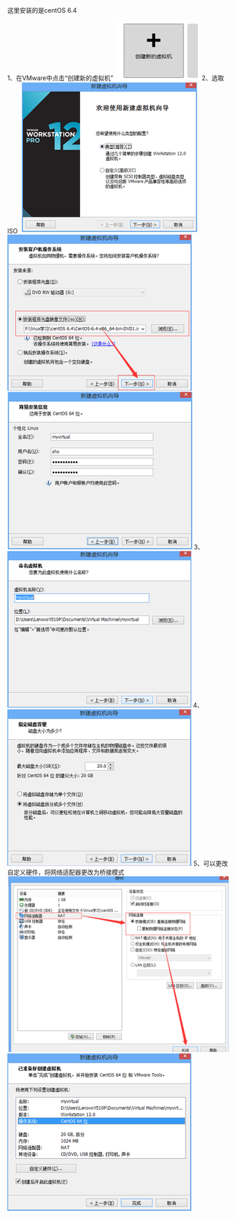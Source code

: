 这里安装的是centOS 6.4

1、在VMware中点击“创建新的虚拟机”
 ![图片1](https://github.com/a494456818/BigData/raw/master/img/linux/1.png)
2、选取ISO
 ![图片2](https://github.com/a494456818/BigData/raw/master/img/linux/2.png)
 ![图片3](https://github.com/a494456818/BigData/raw/master/img/linux/3.png)
 ![图片4](https://github.com/a494456818/BigData/raw/master/img/linux/4.png)
3、
 ![图片5](https://github.com/a494456818/BigData/raw/master/img/linux/5.png)
4、
 ![图片6](https://github.com/a494456818/BigData/raw/master/img/linux/6.png)
5、可以更改自定义硬件，将网络适配器更改为桥接模式
 ![图片7](https://github.com/a494456818/BigData/raw/master/img/linux/7.png)
 ![图片8](https://github.com/a494456818/BigData/raw/master/img/linux/8.png)
